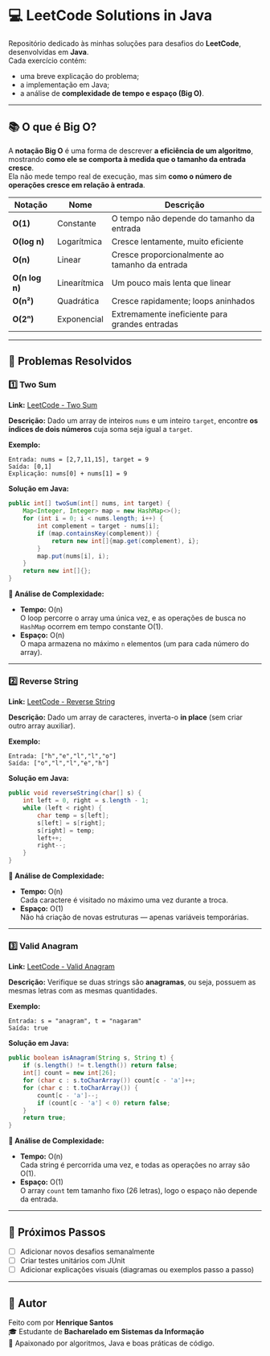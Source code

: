 # 💻 LeetCode Solutions in Java

Repositório dedicado às minhas soluções para desafios do **LeetCode**, desenvolvidas em **Java**.  
Cada exercício contém:
- uma breve explicação do problema;
- a implementação em Java;
- a análise de **complexidade de tempo e espaço (Big O)**.

---

## 📚 O que é Big O?

A **notação Big O** é uma forma de descrever **a eficiência de um algoritmo**, mostrando **como ele se comporta à medida que o tamanho da entrada cresce**.  
Ela não mede tempo real de execução, mas sim **como o número de operações cresce em relação à entrada**.

| Notação | Nome | Descrição |
|----------|------|-----------|
| **O(1)** | Constante | O tempo não depende do tamanho da entrada |
| **O(log n)** | Logarítmica | Cresce lentamente, muito eficiente |
| **O(n)** | Linear | Cresce proporcionalmente ao tamanho da entrada |
| **O(n log n)** | Linearítmica | Um pouco mais lenta que linear |
| **O(n²)** | Quadrática | Cresce rapidamente; loops aninhados |
| **O(2ⁿ)** | Exponencial | Extremamente ineficiente para grandes entradas |

---

## 🧩 Problemas Resolvidos

### 1️⃣ Two Sum
**Link:** [LeetCode - Two Sum](https://leetcode.com/problems/two-sum/)

**Descrição:**
Dado um array de inteiros `nums` e um inteiro `target`, encontre **os índices de dois números** cuja soma seja igual a `target`.

**Exemplo:**
```text
Entrada: nums = [2,7,11,15], target = 9  
Saída: [0,1]  
Explicação: nums[0] + nums[1] = 9
```

**Solução em Java:**
```java
public int[] twoSum(int[] nums, int target) {
    Map<Integer, Integer> map = new HashMap<>();
    for (int i = 0; i < nums.length; i++) {
        int complement = target - nums[i];
        if (map.containsKey(complement)) {
            return new int[]{map.get(complement), i};
        }
        map.put(nums[i], i);
    }
    return new int[]{};
}
```

**🧮 Análise de Complexidade:**
- **Tempo:** O(n)  
  O loop percorre o array uma única vez, e as operações de busca no `HashMap` ocorrem em tempo constante O(1).
- **Espaço:** O(n)  
  O mapa armazena no máximo `n` elementos (um para cada número do array).

---

### 2️⃣ Reverse String
**Link:** [LeetCode - Reverse String](https://leetcode.com/problems/reverse-string/)

**Descrição:**
Dado um array de caracteres, inverta-o **in place** (sem criar outro array auxiliar).

**Exemplo:**
```text
Entrada: ["h","e","l","l","o"]  
Saída: ["o","l","l","e","h"]
```

**Solução em Java:**
```java
public void reverseString(char[] s) {
    int left = 0, right = s.length - 1;
    while (left < right) {
        char temp = s[left];
        s[left] = s[right];
        s[right] = temp;
        left++;
        right--;
    }
}
```

**🧮 Análise de Complexidade:**
- **Tempo:** O(n)  
  Cada caractere é visitado no máximo uma vez durante a troca.
- **Espaço:** O(1)  
  Não há criação de novas estruturas — apenas variáveis temporárias.

---

### 3️⃣ Valid Anagram
**Link:** [LeetCode - Valid Anagram](https://leetcode.com/problems/valid-anagram/)

**Descrição:**
Verifique se duas strings são **anagramas**, ou seja, possuem as mesmas letras com as mesmas quantidades.

**Exemplo:**
```text
Entrada: s = "anagram", t = "nagaram"  
Saída: true
```

**Solução em Java:**
```java
public boolean isAnagram(String s, String t) {
    if (s.length() != t.length()) return false;
    int[] count = new int[26];
    for (char c : s.toCharArray()) count[c - 'a']++;
    for (char c : t.toCharArray()) {
        count[c - 'a']--;
        if (count[c - 'a'] < 0) return false;
    }
    return true;
}
```

**🧮 Análise de Complexidade:**
- **Tempo:** O(n)  
  Cada string é percorrida uma vez, e todas as operações no array são O(1).
- **Espaço:** O(1)  
  O array `count` tem tamanho fixo (26 letras), logo o espaço não depende da entrada.

---

## 🚀 Próximos Passos
- [ ] Adicionar novos desafios semanalmente  
- [ ] Criar testes unitários com JUnit  
- [ ] Adicionar explicações visuais (diagramas ou exemplos passo a passo)

---

## 🧾 Autor

Feito com por **Henrique Santos**  
🎓 Estudante de **Bacharelado em Sistemas da Informação**  
📘 Apaixonado por algoritmos, Java e boas práticas de código.
